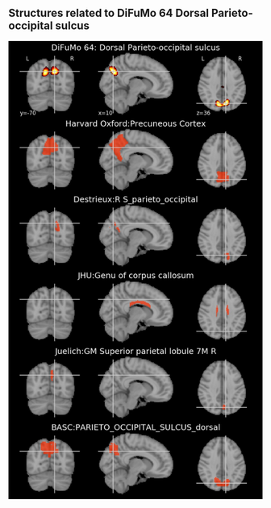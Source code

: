 


## Structures related to DiFuMo 64 Dorsal Parieto-occipital sulcus

![5](5.jpg "Structures related to DiFuMo 64 Dorsal Parieto-occipital sulcus")